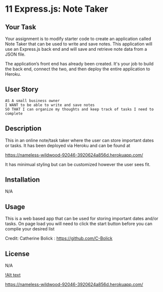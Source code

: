 # 11 Express.js: Note Taker

## Your Task

Your assignment is to modify starter code to create an application called Note Taker that can be used to write and save notes. This application will use an Express.js back end and will save and retrieve note data from a JSON file.

The application’s front end has already been created. It's your job to build the back end, connect the two, and then deploy the entire application to Heroku.


## User Story

```
AS A small business owner
I WANT to be able to write and save notes
SO THAT I can organize my thoughts and keep track of tasks I need to complete
```

## Description

This in an online note/task taker where the user can store important dates or tasks. It has been deployed via Heroku and can be found at 

https://nameless-wildwood-92046-3920624a856d.herokuapp.com/

It has minimual styling but can be customized however the user sees fit.

## Installation

N/A

## Usage

This is a web based app that can be used for storing important dates and/or tasks. On page load you will need to click the start button before you can complie your desired list

Credit: 
Catherine Bolick : https://github.com/C-Bolick

## License
N/A

[!Alt text](<Screenshot 2023-08-16 163639.png>)

https://nameless-wildwood-92046-3920624a856d.herokuapp.com/